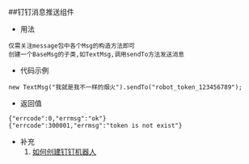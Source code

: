 ##钉钉消息推送组件
* 用法
```
仅需关注message包中各个Msg的构造方法即可
创建一个BaseMsg的子类,如TextMsg,调用sendTo方法发送消息
```
* 代码示例
```
new TextMsg("我就是我不一样的烟火").sendTo("robot_token_123456789");
```
* 返回值
```
{"errcode":0,"errmsg":"ok"}
{"errcode":300001,"errmsg":"token is not exist"}
```
* 补充
   1. [如何创建钉钉机器人](https://github.com/834250018/jfinal-demo/blob/master/src/main/java/com/ywy/jfinal/util/dingtalk/如何创建钉钉机器人.md)